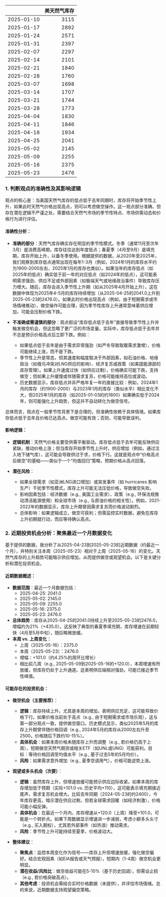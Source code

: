 |            |   美天然气库存 |
|:-----------|---------------:|
| 2025-01-10 |           3115 |
| 2025-01-17 |           2892 |
| 2025-01-24 |           2571 |
| 2025-01-31 |           2397 |
| 2025-02-07 |           2297 |
| 2025-02-14 |           2101 |
| 2025-02-21 |           1840 |
| 2025-02-28 |           1760 |
| 2025-03-07 |           1698 |
| 2025-03-14 |           1707 |
| 2025-03-21 |           1744 |
| 2025-03-28 |           1773 |
| 2025-04-04 |           1830 |
| 2025-04-11 |           1846 |
| 2025-04-18 |           1934 |
| 2025-04-25 |           2041 |
| 2025-05-02 |           2145 |
| 2025-05-09 |           2255 |
| 2025-05-16 |           2375 |
| 2025-05-23 |           2476 |

### 1. 判断观点的准确性及其影响逻辑

观点的核心是：当美国天然气库存的低点低于去年同期时，库存将开始季节性上升，如果此时天然气价格出现高点，则可以考虑做空操作。这一观点部分准确，但存在潜在逻辑不严谨之处，需要结合天然气市场的季节性特点、市场供需动态和价格行为进行评估。

#### 准确性分析：
- **准确的部分**：天然气库存确实存在明显的季节性模式。冬季（通常11月至次年3月）是消费高峰期，库存往往达到年度低点；春夏季（4月至9月）是填充期，库存开始上升，以备冬季使用。根据提供的数据，从2020年至2025年，我们观察到库存低点通常出现在每年1-3月（例如，2024年1月的库存水平约为1900-2000左右，2025年1月的库存也类似）。如果当年的库存低点（如2025年的低点）确实低于前一年的对应低点（如2024年的低点），这可能表明需求强劲、供应不足或外部因素（如极端天气或地缘政治事件）导致库存压力增大。随后，库存会进入季节性上升期（如从2025年4月开始上升），这在数据中体现为2025年4-5月的库存持续增加（从2025-04-25的2041.0上升到2025-05-23的2476.0）。如果此时价格出现高点（例如，由于短期需求或市场情绪推动），做空操作可能合理，因为季节性库存上升通常意味着供应增加，可能会压制价格下跌。
  
- **不准确或需谨慎的部分**：观点假设“库存低点低于去年”直接导致季节性上升并触发做空机会，但这忽略了更广泛的市场变量。实际中，库存低点低于去年并不总是预示价格高点后立即下跌。例如：
  - 如果低点低于去年是由于需求异常强劲（如严冬导致取暖需求激增），价格可能继续上涨，而不是下跌。
  - 季节性上升是常态，但其速度和幅度取决于外部因素，如石油价格、地缘政治（如俄乌冲突对LNG供应的影响）、经济复苏或政策（如美国能源部的库存管理）。如果上升速度过快（如供应过剩），价格确实可能下跌，支持做空；但如果上升缓慢或伴随需求复苏，价格可能维持高位或波动。
  - 历史数据显示，库存低点并非严格年复一年的直接比较：例如，2024年1月的库存（约1900-2000）与2023年1月的库存（类似水平）相比变化不大，但2025年1月的库存（如2025-01-03的约1800）如果确实低于2024年，则可能强化上升趋势，但这并不自动转化为做空信号。

总体而言，观点在一般季节性背景下是合理的，但准确性依赖于具体情境。如果库存低点低于去年且价格已达高点，做空可能有效；否则，可能导致误判。

#### 影响逻辑：
- **逻辑机制**：天然气价格主要受供需平衡驱动。库存低点低于去年可能反映供应紧缺，推动价格上涨；但当库存开始季节性上升时，供应增加（例如，通过注入地下储气库），这可能会导致供过于求，价格下行。这就是观点中“价格高点后做空”的基础——类似于一个“均值回归”策略，预期价格从高点回落。
  
- **潜在风险**： 
  - 如果全球需求（如亚洲LNG进口增加）或突发事件（如 hurricanes 影响生产）干扰季节性模式，库存上升可能无法压低价格，导致做空失败。
  - 影响因素包括：经济数据（e.g., 美国工业需求）、政策（e.g., 环保法规推动清洁能源使用）和全球市场（e.g., 与原油价格的相关性）。例如，2021-2022年的数据显示，库存上升期曾因需求复苏而价格波动剧烈。
  - 总体影响：如果逻辑成立，做空可获利；但需监控实时数据，避免在库存上升初期就行动，而应等待确认高点。

### 2. 近期投资机会分析：聚焦最近一个月数据变化

基于提供的数据，我分析了从2025-04-23到2025-05-23的近期数据（约最近一个月），并特别关注本周（2025-05-23）相对于上周（2025-05-16）的变化。天然气库存的上升趋势可能暗示供应增加，从而提供做空或观望机会。以下是关键分析和潜在投资机会。

#### 近期数据概述：
- **数据范围**：最近一个月数据包括：
  - 2025-04-25: 2041.0
  - 2025-05-02: 2145.0
  - 2025-05-09: 2255.0
  - 2025-05-16: 2375.0
  - 2025-05-23: 2476.0
- **总体趋势**：库存从2025-04-25的2041.0持续上升至2025-05-23的2476.0，增幅约为21%（+435.0）。这反映了典型的春夏季填充期，库存增速在前期较快（4月至5月中旬），随后略微放缓。
- **本周 vs. 上周变化**：
  - 上周（2025-05-16）：2375.0
  - 本周（2025-05-23）：2476.0
  - 增幅：+101.0（约4.25%的周环比增长）
  - 相比前几周（e.g., 2025-05-09到2025-05-16的+120.0），本周增速有所放缓，但库存仍处于上升通道。这表明供应端相对强劲，可能已接近季节性峰值。

#### 可能存在的投资机会：
- **做空机会（主要推荐）**：
  - **逻辑**：库存持续上升，尤其是本周的增加，表明供应充足，这可能导致价格下行。如果价格当前处于高点（e.g., 由于短期需求或市场乐观），这与第一部分观点一致，提供做空窗口。历史模式显示，类似2025年5月的库存上升期曾伴随价格回调（e.g., 2024年5月的库存从2000左右升至2500，价格随后下跌约10-15%）。
  - **具体机会**：如果本周价格未随库存上升而调整（e.g., 若价格仍高于上周），短期做空天然气期货或相关ETF（如UNL或UNG）可能获利。目标：等待价格回调至均值水平（e.g., 基于过去5年的5月均价）。
  - **风险**：如果需求意外增加（e.g., 夏季空调用气），价格可能逆势上涨。

- **观望或多头机会（次要）**：
  - **逻辑**：虽然库存上升，但增速放缓可能预示供应边际收紧。如果本周的库存增加低于预期（实际+101.0 vs. 历史平均+110），这可能表示填充期接近尾声，需求复苏机会增大。比较去年同期（2024-05-23的约2400），今年库存更高，暗示潜在供应过剩，但若全球需求回暖（如经济刺激），价格可能小幅反弹。
  - **具体机会**：在最近一个月内，库存增速从+120.0（上周）降至+101.0，可能是一个转折点。如果下周数据显示增速进一步减弱，考虑小额多头头寸（e.g., 买入期权），尤其若外部事件（如热浪）推动需求。
  - **风险**：季节性上升可能持续至夏季，价格波动大。

- **整体建议**：
  - **聚焦点**：监控本周变化作为信号——库存上升但增速放缓，强化做空偏好。结合宏观因素（如EIA报告或天气预报），短期内（1-4周）做空机会更明显。
  - **潜在收益/风险比**：做空收益可能在5-10%（基于历史回调），但需设止损（e.g., 若价格突破高点）。
  - **其他考虑**：投资机会需结合实时价格数据（未提供），并评估市场情绪。总的来说，近期数据支持观望偏空策略。